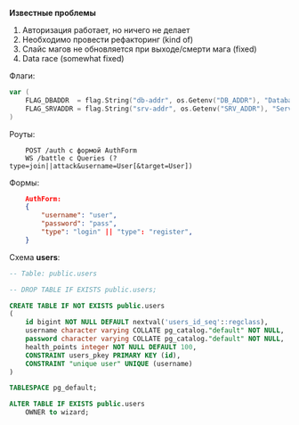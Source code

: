 **Известные проблемы**
1. Авторизация работает, но ничего не делает
2. Необходимо провести рефакторинг (kind of)
3. Слайс магов не обновляется при выходе/смерти мага (fixed)
4. Data race (somewhat fixed)

Флаги:
```go
var (
	FLAG_DBADDR  = flag.String("db-addr", os.Getenv("DB_ADDR"), "Database connectivity string")
	FLAG_SRVADDR = flag.String("srv-addr", os.Getenv("SRV_ADDR"), "Server address")
)
```

Роуты:
```http
    POST /auth с формой AuthForm
    WS /battle с Queries (?type=join||attack&username=User[&target=User])
```

Формы:
```json
    AuthForm:
    {
        "username": "user",
        "password": "pass",
        "type": "login" || "type": "register",
    }
```

Схема __users__:
```sql
-- Table: public.users

-- DROP TABLE IF EXISTS public.users;

CREATE TABLE IF NOT EXISTS public.users
(
    id bigint NOT NULL DEFAULT nextval('users_id_seq'::regclass),
    username character varying COLLATE pg_catalog."default" NOT NULL,
    password character varying COLLATE pg_catalog."default" NOT NULL,
    health_points integer NOT NULL DEFAULT 100,
    CONSTRAINT users_pkey PRIMARY KEY (id),
    CONSTRAINT "unique user" UNIQUE (username)
)

TABLESPACE pg_default;

ALTER TABLE IF EXISTS public.users
    OWNER to wizard;
```

